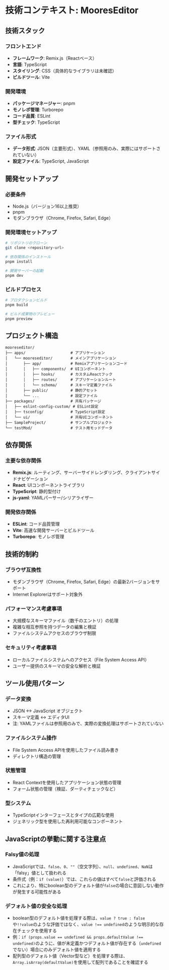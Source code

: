 # 技術コンテキスト: MooresEditor

## 技術スタック

### フロントエンド
- **フレームワーク**: Remix.js（Reactベース）
- **言語**: TypeScript
- **スタイリング**: CSS（具体的なライブラリは未確認）
- **ビルドツール**: Vite

### 開発環境
- **パッケージマネージャー**: pnpm
- **モノレポ管理**: Turborepo
- **コード品質**: ESLint
- **型チェック**: TypeScript

### ファイル形式
- **データ形式**: JSON（主要形式）、YAML（参照用のみ、実際にはサポートされていない）
- **設定ファイル**: TypeScript, JavaScript

## 開発セットアップ

### 必要条件
- Node.js（バージョン16以上推奨）
- pnpm
- モダンブラウザ（Chrome, Firefox, Safari, Edge）

### 開発環境セットアップ
```bash
# リポジトリのクローン
git clone <repository-url>

# 依存関係のインストール
pnpm install

# 開発サーバーの起動
pnpm dev
```

### ビルドプロセス
```bash
# プロダクションビルド
pnpm build

# ビルド成果物のプレビュー
pnpm preview
```

## プロジェクト構造

```
mooreseditor/
├── apps/                    # アプリケーション
│   └── mooreseditor/        # メインアプリケーション
│       ├── app/             # Remixアプリケーションコード
│       │   ├── components/  # UIコンポーネント
│       │   ├── hooks/       # カスタムReactフック
│       │   ├── routes/      # アプリケーションルート
│       │   └── schema/      # スキーマ定義ファイル
│       ├── public/          # 静的アセット
│       └── ...              # 設定ファイル
├── packages/                # 共有パッケージ
│   ├── eslint-config-custom/ # ESLint設定
│   ├── tsconfig/            # TypeScript設定
│   └── ui/                  # 共有UIコンポーネント
├── SampleProject/           # サンプルプロジェクト
└── testMod/                 # テスト用モッドデータ
```

## 依存関係

### 主要な依存関係
- **Remix.js**: ルーティング、サーバーサイドレンダリング、クライアントサイドナビゲーション
- **React**: UIコンポーネントライブラリ
- **TypeScript**: 静的型付け
- **js-yaml**: YAMLパーサー/シリアライザー

### 開発依存関係
- **ESLint**: コード品質管理
- **Vite**: 高速な開発サーバーとビルドツール
- **Turborepo**: モノレポ管理

## 技術的制約

### ブラウザ互換性
- モダンブラウザ（Chrome, Firefox, Safari, Edge）の最新2バージョンをサポート
- Internet Explorerはサポート対象外

### パフォーマンス考慮事項
- 大規模なスキーマファイル（数千のエントリ）の処理
- 複雑な相互参照を持つデータの編集と検証
- ファイルシステムアクセスのブラウザ制限

### セキュリティ考慮事項
- ローカルファイルシステムへのアクセス（File System Access API）
- ユーザー提供のスキーマの安全な解析と検証

## ツール使用パターン

### データ変換
- JSON <-> JavaScript オブジェクト
- スキーマ定義 <-> エディタUI
- 注: YAMLファイルは参照用のみで、実際の変換処理はサポートされていない

### ファイルシステム操作
- File System Access APIを使用したファイル読み書き
- ディレクトリ構造の管理

### 状態管理
- React Contextを使用したアプリケーション状態の管理
- フォーム状態の管理（検証、ダーティチェックなど）

### 型システム
- TypeScriptインターフェースとタイプの広範な使用
- ジェネリック型を使用した再利用可能なコンポーネント

## JavaScriptの挙動に関する注意点

### Falsy値の処理
- JavaScriptでは、`false`、`0`、`""`（空文字列）、`null`、`undefined`、`NaN`は「falsy」値として扱われる
- 条件式（例：`if (value)`）では、これらの値はすべて`false`と評価される
- これにより、特にboolean型のデフォルト値が`false`の場合に意図しない動作が発生する可能性がある

### デフォルト値の安全な処理
- boolean型のデフォルト値を処理する際は、`value ? true : false`や`!!value`のような評価ではなく、`value !== undefined`のような明示的な存在チェックを使用する
- 例：`if (props.value == undefined && props.defaultValue !== undefined)`のように、値が未定義かつデフォルト値が存在する（`undefined`でない）場合にのみデフォルト値を適用する
- 配列型のデフォルト値（Vector型など）を処理する際は、`Array.isArray(defaultValue)`を使用して配列であることを確認する